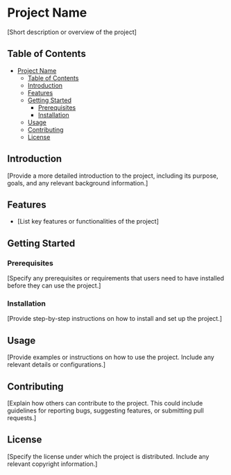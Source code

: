 # Project Name

[Short description or overview of the project]

## Table of Contents

- [Project Name](#project-name)
  - [Table of Contents](#table-of-contents)
  - [Introduction](#introduction)
  - [Features](#features)
  - [Getting Started](#getting-started)
    - [Prerequisites](#prerequisites)
    - [Installation](#installation)
  - [Usage](#usage)
  - [Contributing](#contributing)
  - [License](#license)

## Introduction

[Provide a more detailed introduction to the project, including its purpose, goals, and any relevant background information.]

## Features

- [List key features or functionalities of the project]

## Getting Started

### Prerequisites

[Specify any prerequisites or requirements that users need to have installed before they can use the project.]

### Installation

[Provide step-by-step instructions on how to install and set up the project.]

## Usage

[Provide examples or instructions on how to use the project. Include any relevant details or configurations.]

## Contributing

[Explain how others can contribute to the project. This could include guidelines for reporting bugs, suggesting features, or submitting pull requests.]

## License

[Specify the license under which the project is distributed. Include any relevant copyright information.]


